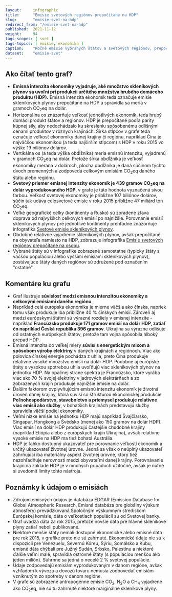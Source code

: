 ```yaml
---
layout:     infographic
title:      "Emisie svetových regiónov prepočítané na HDP"
slug:       "emisie-svet-na-hdp"
redirect_from: "/emisie-svet-na-hdp"
published:  2021-11-12
weight:     94
tags-scopes: [ svet ]
tags-topics: [ emisie, ekonomika ]
caption:    "Ročné emisie vybraných štátov a svetových regiónov, prepočítané v pomere k HDP a porovnané s celkovou veľkosťou ekonomiky."
dataset:    "emisie-svet"
---
```


## Ako čítať tento graf?

* **<glossary id="emisnaintenzitaekonomiky">Emisná intenzita ekonomiky</glossary> vyjadruje, aké množstvo <glossary id="antropogennesklenikoveplyny">skleníkových plynov</glossary> sa uvoľní pri produkcii určitého množstva hrubého domáceho produktu (HDP).** Emisná intenzita ekonomík teda označuje emisie skleníkových plynov prepočítané na HDP a spravidla sa meria v gramoch <glossary id="co2eq">CO<sub>2</sub>eq</glossary> na dolár.
* Horizontálna os znázorňuje veľkosť jednotlivých ekonomík, teda hrubý domáci produkt štátov a regiónov. HDP je prepočítané podľa parity kúpnej sily, aby nedochádzalo ku skresleniu spôsobenému odlišnými cenami produktov v rôznych krajinách. Šírka stĺpcov v grafe teda označuje veľkosť ekonomiky danej krajiny či regiónu, napríklad Čína je najväčšou ekonomikou (a teda najširším stĺpcom) s HDP v roku 2015 vo výške 19 biliónov dolárov.
* Vertikálna os (a teda výška obdĺžnika) meria emisnú intenzitu, vyjadrenú v gramoch CO<sub>2</sub>eq na dolár. Pretože šírka obdĺžnika je veľkosť ekonomiky meraná v dolároch, plocha obdĺžnika je daná súčinom týchto dvoch premenných a zodpovedá celkovým emisiám CO<sub>2</sub>eq daného štátu alebo regiónu.
* **Svetový priemer emisnej intenzity ekonomík je 439 gramov CO<sub>2</sub>eq na dolár vyprodukovaného HDP**, v grafe je táto hodnota vyznačená sivou farbou. Veľkosť svetovej ekonomiky je približne 107 biliónov dolárov, súčin tak udáva celosvetové emisie v roku 2015 približne 47 miliárd ton CO<sub>2</sub>eq.
* Veľké geografické celky (kontinenty a Rusko) sú zoradené zľava doprava od najvyšších celkových emisií po najnižšie. Porovnanie emisií skleníkových plynov pre jednotlivé kontinenty prehľadne znázorňuje infografika [Svetové emisie skleníkových plynov](/infografiky/emisie-svet).
* Obdobné relatívne vyjadrenie skleníkových plynov, avšak prepočítané na obyvateľa namiesto na HDP, zobrazuje infografika [Emisie svetových regiónov prepočítané na osobu](/infografiky/emisie-svet-na-osobu).
* Vybrané štáty sú v infografike zobrazené samostatne (typicky štáty s väčšou populáciou alebo vyššími emisiami skleníkových plynov), zostávajúce štáty daných regiónov sú združené pod označením &quot;ostatné&quot;.

## Komentáre ku grafu

* Graf ilustruje **súvislosť medzi emisnou intenzitou ekonomiky a celkovými emisiami daného regiónu**.
* Napríklad celá európska ekonomika je mierne väčšia ako čínska, napriek tomu však produkuje iba približne 40 % čínskych emisií. Zároveň aj medzi európskymi štátmi sú výrazné rozdiely v emisnej intenzite - napríklad **Francúzsko produkuje 171 gramov emisií na dolár HDP, zatiaľ čo napríklad Česká republika 396 gramov**. Ukrajina sa výrazne odlišuje od ostatných európskych štátov, pretože tam vojna spôsobila hlboký prepad HDP.
* Emisná intenzita do veľkej miery **súvisí s energetickým mixom a spôsobom výroby elektriny** v daných krajinách a regiónoch. Viac ako polovica čínskej energie pochádza z uhlia, preto Čína produkuje relatívne vysoké množstvo emisií na dolár HDP. Podobne aj európske štáty s vysokou spotrebou uhlia uvoľňujú viac skleníkových plynov na jednotku HDP. Na opačnej strane spektra je Francúzsko, ktoré vyrába viac ako 70 % svojej elektriny v jadrových elektrárňach a zo zobrazených krajín produkuje najnižšie emisie na dolár.
* Ďalším faktorom ovplyvňujúcim emisnú intenzitu ekonomík je životná úroveň danej krajiny, ktorá súvisí so štruktúrou ekonomickej produkcie. **Poľnohospodárstvo, stavebníctvo a priemysel produkuje relatívne viac emisií ako služby**, v bohatších krajinách predstavujú služby spravidla väčší podiel ekonomiky.
* Veľmi nízke emisie na jednotku HDP majú napríklad Švajčiarsko, Singapur, Hongkong a Švédsko (menej ako 150 gramov na dolár HDP). Viac emisií na dolár HDP produkujú častejšie chudobné krajiny (napríklad Etiópia alebo z európskych krajín Ukrajina), avšak relatívne vysoké emisie na HDP ma tiež bohatá Austrália.
* HDP je ľahko dostupný ukazovateľ pre porovnanie veľkostí ekonomík a určitý ukazovateľ životnej úrovne. Jedná sa však o neúplný ukazovateľ zahrňujúci iba materiálny aspekt životnej úrovne, ktorý tiež nezohľadňuje nerovnosti medzi obyvateľmi danej krajiny. Porovnávanie krajín na základe HDP je v mnohých prípadoch užitočné, avšak je nutné si uvedomiť limity tohto nástroja.

## Poznámky k údajom o emisiách

* Zdrojom emisných údajov je databáza EDGAR (Emission Database for Global Atmospheric Research, Emisná databáza pre globálny výskum atmosféry) prevádzkovaná Spoločným výskumným strediskom Európskej komisie, dáta o veľkostiach populácií sú od Svetovej banky.
* Graf uvádza dáta za rok 2015, pretože novšie dáta pre hlavné skleníkové plyny zatiaľ neboli publikované.
* Niektoré menšie štáty nemali dostupné ekonomické alebo emisné dáta pre rok 2015, v grafike preto nie sú zahrnuté. Ekonomické údaje nie sú k dispozícii pre Venezuelu, Severnú Kóreu, Sýriu, Somálsko a Kubu, emisné dáta chýbali pre Južný Sudán, Srbsko, Palestínu a niektoré ďalšie veľmi malé, spravidla ostrovné štáty (s populáciou menšou ako jeden milión). Súhrnne sa jedná o necelé 2 % svetovej populácie.
* Údaje zodpovedajú emisiám vyprodukovaným v danom regióne, avšak vzhľadom k vývozu a dovozu tovaru nemusia zodpovedať emisiám vzniknutým zo spotreby v danom regióne.
* V grafe sú zobrazené <glossary id="antropogennesklenikoveplyny">antropogénne emisie</glossary> CO<sub>2</sub>, N<sub>2</sub>O a CH<sub>4</sub> vyjadrené ako <glossary id="co2eq">CO<sub>2</sub>eq</glossary>, nie sú tu zahrnuté niektoré marginálne skleníkové plyny.
